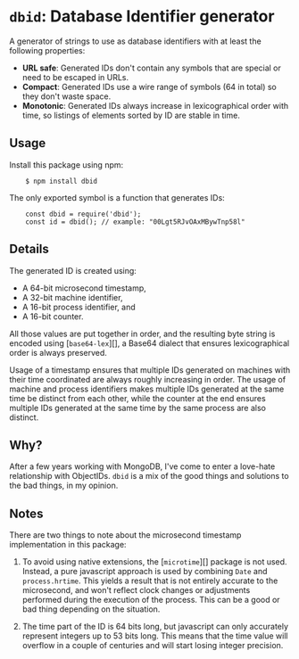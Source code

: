 `dbid`: Database Identifier generator
======

A generator of strings to use as database identifiers with at least the following properties:

  - **URL safe**: Generated IDs don't contain any symbols that are special or
    need to be escaped in URLs.
  - **Compact**: Generated IDs use a wire range of symbols (64 in total) so
    they don't waste space.
  - **Monotonic**: Generated IDs always increase in lexicographical order with
    time, so listings of elements sorted by ID are stable in time.


Usage
-----

Install this package using npm:

```
    $ npm install dbid
```

The only exported symbol is a function that generates IDs:

```
    const dbid = require('dbid');
    const id = dbid(); // example: "00Lgt5RJvOAxMBywTnp58l"
```


Details
-------

The generated ID is created using:

  - A 64-bit microsecond timestamp,
  - A 32-bit machine identifier,
  - A 16-bit process identifier, and
  - A 16-bit counter.

All those values are put together in order, and the resulting byte string is
encoded using [`base64-lex`][], a Base64 dialect that ensures lexicographical
order is always preserved.

Usage of a timestamp ensures that multiple IDs generated on machines with their
time coordinated are always roughly increasing in order.  The usage of machine
and process identifiers makes multiple IDs generated at the same time be
distinct from each other, while the counter at the end ensures multiple IDs
generated at the same time by the same process are also distinct.

  [base64-lex]: https://www.npmjs.com/package/base64-lex

Why?
----

After a few years working with MongoDB, I've come to enter a love-hate
relationship with ObjectIDs.  `dbid` is a mix of the good things and solutions
to the bad things, in my opinion.


Notes
-----

There are two things to note about the microsecond timestamp implementation
in this package:

 1. To avoid using native extensions, the [`microtime`][] package is not used.
    Instead, a pure javascript approach is used by combining `Date` and
    `process.hrtime`.  This yields a result that is not entirely accurate to
    the microsecond, and won't reflect clock changes or adjustments performed
    during the execution of the process.  This can be a good or bad thing
    depending on the situation.

  [microtime]: https://www.npmjs.com/package/microtime

 2. The time part of the ID is 64 bits long, but javascript can only accurately
    represent integers up to 53 bits long.  This means that the time value will
    overflow in a couple of centuries and will start losing integer precision.
